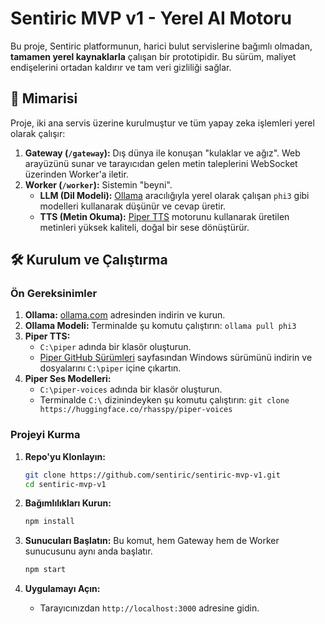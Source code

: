 # Sentiric MVP v1 - Yerel AI Motoru

Bu proje, Sentiric platformunun, harici bulut servislerine bağımlı olmadan, **tamamen yerel kaynaklarla** çalışan bir prototipidir. Bu sürüm, maliyet endişelerini ortadan kaldırır ve tam veri gizliliği sağlar.

## 🚀 Mimarisi

Proje, iki ana servis üzerine kurulmuştur ve tüm yapay zeka işlemleri yerel olarak çalışır:

1.  **Gateway (`/gateway`):** Dış dünya ile konuşan "kulaklar ve ağız". Web arayüzünü sunar ve tarayıcıdan gelen metin taleplerini WebSocket üzerinden Worker'a iletir.
2.  **Worker (`/worker`):** Sistemin "beyni".
    -   **LLM (Dil Modeli):** [Ollama](https://ollama.com/) aracılığıyla yerel olarak çalışan `phi3` gibi modelleri kullanarak düşünür ve cevap üretir.
    -   **TTS (Metin Okuma):** [Piper TTS](https://github.com/rhasspy/piper) motorunu kullanarak üretilen metinleri yüksek kaliteli, doğal bir sese dönüştürür.

## 🛠️ Kurulum ve Çalıştırma

### Ön Gereksinimler

1.  **Ollama:** [ollama.com](https://ollama.com/) adresinden indirin ve kurun.
2.  **Ollama Modeli:** Terminalde şu komutu çalıştırın: `ollama pull phi3`
3.  **Piper TTS:**
    - `C:\piper` adında bir klasör oluşturun.
    - [Piper GitHub Sürümleri](https://github.com/rhasspy/piper/releases) sayfasından Windows sürümünü indirin ve dosyalarını `C:\piper` içine çıkartın.
4.  **Piper Ses Modelleri:**
    - `C:\piper-voices` adında bir klasör oluşturun.
    - Terminalde `C:\` dizinindeyken şu komutu çalıştırın: `git clone https://huggingface.co/rhasspy/piper-voices`

### Projeyi Kurma

1.  **Repo'yu Klonlayın:**
    ```bash
    git clone https://github.com/sentiric/sentiric-mvp-v1.git
    cd sentiric-mvp-v1
    ```

2.  **Bağımlılıkları Kurun:**
    ```bash
    npm install
    ```

3.  **Sunucuları Başlatın:**
    Bu komut, hem Gateway hem de Worker sunucusunu aynı anda başlatır.
    ```bash
    npm start
    ```

4.  **Uygulamayı Açın:**
    - Tarayıcınızdan `http://localhost:3000` adresine gidin.